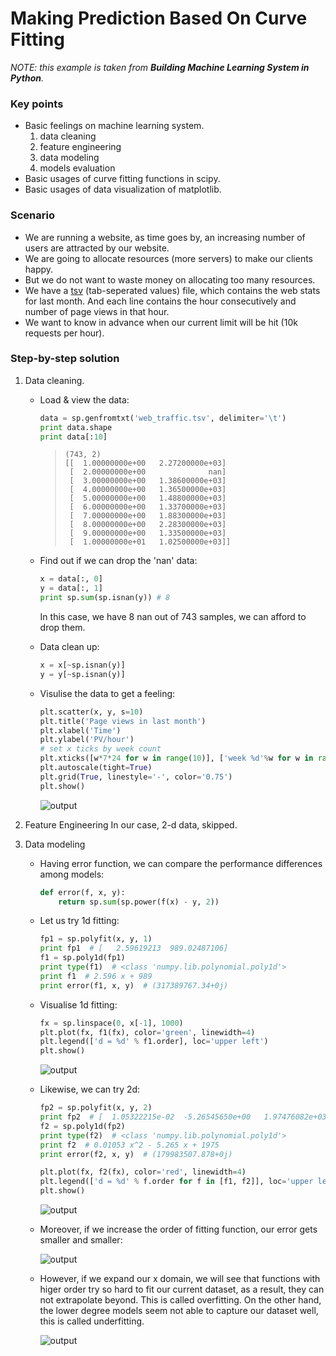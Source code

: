 # Making Prediction Based On Curve Fitting

_NOTE: this example is taken from **Building Machine Learning System in Python**._

### Key points
- Basic feelings on machine learning system.
    1. data cleaning
    2. feature engineering
    3. data modeling
    4. models evaluation
- Basic usages of curve fitting functions in scipy.
- Basic usages of data visualization of matplotlib.

### Scenario
- We are running a website, as time goes by, an increasing number of users are attracted by our website.
- We are going to allocate resources (more servers) to make our clients happy.
- But we do not want to waste money on allocating too many resources.
- We have a [tsv](./web_traffic.tsv) (tab-seperated values) file, which contains the web stats for last month. And each line contains the hour consecutively and number of page views in that hour.
- We want to know in advance when our current limit will be hit (10k requests per hour).

### Step-by-step solution
1. Data cleaning.
    + Load & view the data:
    
        ```python
        data = sp.genfromtxt('web_traffic.tsv', delimiter='\t')
        print data.shape
        print data[:10]
        ```

        >     (743, 2)
        >     [[  1.00000000e+00   2.27200000e+03]
        >      [  2.00000000e+00              nan]
        >      [  3.00000000e+00   1.38600000e+03]
        >      [  4.00000000e+00   1.36500000e+03]
        >      [  5.00000000e+00   1.48800000e+03]
        >      [  6.00000000e+00   1.33700000e+03]
        >      [  7.00000000e+00   1.88300000e+03]
        >      [  8.00000000e+00   2.28300000e+03]
        >      [  9.00000000e+00   1.33500000e+03]
        >      [  1.00000000e+01   1.02500000e+03]]
    
    + Find out if we can drop the 'nan' data:

        ```python
        x = data[:, 0]
        y = data[:, 1]
        print sp.sum(sp.isnan(y)) # 8
        ```

        In this case, we have 8 nan out of 743 samples, we can afford to drop them.

    + Data clean up:
    
        ```python
        x = x[~sp.isnan(y)]
        y = y[~sp.isnan(y)]
        ```

    + Visulise the data to get a feeling:

        ```python
        plt.scatter(x, y, s=10)
        plt.title('Page views in last month')
        plt.xlabel('Time')
        plt.ylabel('PV/hour')
        # set x ticks by week count
        plt.xticks([w*7*24 for w in range(10)], ['week %d'%w for w in range(10)])
        plt.autoscale(tight=True)
        plt.grid(True, linestyle='-', color='0.75')
        plt.show()
        ```

        ![output](./pics/figure_1.png)

2. Feature Engineering
    In our case, 2-d data, skipped.

3. Data modeling
    + Having error function, we can compare the performance differences among models:
    
        ```python
        def error(f, x, y):
            return sp.sum(sp.power(f(x) - y, 2))
        ```

    + Let us try 1d fitting:
    
        ```python
        fp1 = sp.polyfit(x, y, 1)
        print fp1  # [   2.59619213  989.02487106]
        f1 = sp.poly1d(fp1)
        print type(f1)  # <class 'numpy.lib.polynomial.poly1d'>
        print f1  # 2.596 x + 989
        print error(f1, x, y)  # (317389767.34+0j)
        ```

    + Visualise 1d fitting:

        ```python
        fx = sp.linspace(0, x[-1], 1000)
        plt.plot(fx, f1(fx), color='green', linewidth=4)
        plt.legend(['d = %d' % f1.order], loc='upper left')
        plt.show()
        ```

        ![output](./pics/figure_2.png)

    + Likewise, we can try 2d:

        ```python
        fp2 = sp.polyfit(x, y, 2)
        print fp2  # [  1.05322215e-02  -5.26545650e+00   1.97476082e+03]
        f2 = sp.poly1d(fp2)
        print type(f2)  # <class 'numpy.lib.polynomial.poly1d'>
        print f2  # 0.01053 x^2 - 5.265 x + 1975
        print error(f2, x, y)  # (179983507.878+0j)

        plt.plot(fx, f2(fx), color='red', linewidth=4)
        plt.legend(['d = %d' % f.order for f in [f1, f2]], loc='upper left')
        plt.show()
        ```

        ![output](./pics/figure_3.png)

    + Moreover, if we increase the order of fitting function, our error gets smaller and smaller:

        ![output](./pics/figure_4.png)

    + However, if we expand our x domain, we will see that functions with higer order try so hard to fit our current dataset, as a result, they can not extrapolate beyond. This is called overfitting. On the other hand, the lower degree models seem not able to capture our dataset well, this is called underfitting.

        ![output](./pics/figure_5.png)
